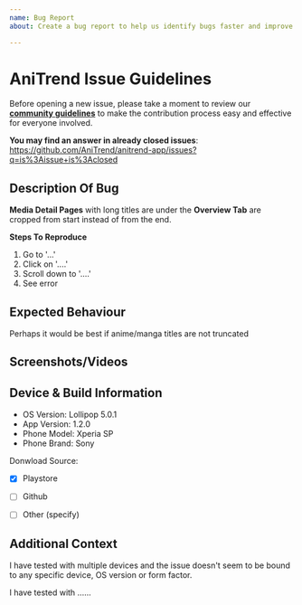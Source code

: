 ```yaml
---
name: Bug Report
about: Create a bug report to help us identify bugs faster and improve the application

---
```


# AniTrend Issue Guidelines

Before opening a new issue, please take a moment to review our [**community guidelines**](https://github.com/AniTrend/anitrend-app/blob/master/CONTRIBUTING.md) to make the contribution process easy and effective for everyone involved.

**You may find an answer in already closed issues**:
https://github.com/AniTrend/anitrend-app/issues?q=is%3Aissue+is%3Aclosed


## Description Of Bug
<!--- A clear and concise description of what the bug is. -->

__Media Detail Pages__ with long titles are under the __Overview Tab__ are cropped from start instead of from the end.

**Steps To Reproduce**
1. Go to '...'
2. Click on '....'
3. Scroll down to '....'
4. See error


## Expected Behaviour
<!--- A clear and concise description of what you expect to happen. -->

Perhaps it would be best if anime/manga titles are not truncated 


## Screenshots/Videos
<!--- If applicable, add screenshots to help explain your problem. If none of these are available please remove this section alone -->


## Device & Build Information
<!--- Please provide any relevant information about your device. This is important in case the issue is not reproducible except for under certain conditions. -->

* OS Version: Lollipop 5.0.1
* App Version: 1.2.0
* Phone Model: Xperia SP
* Phone Brand: Sony

Donwload Source:
- [x] Playstore
- [ ] Github
- [ ] Other (specify)


## Additional Context
<!--- What are you trying to accomplish? Providing context helps us come up with a solution that is most useful in the real world, also include an logs if you have any in this section -->

I have tested with multiple devices and the issue doesn't seem to be bound to any specific device, OS version or form factor.

I have tested with ......
